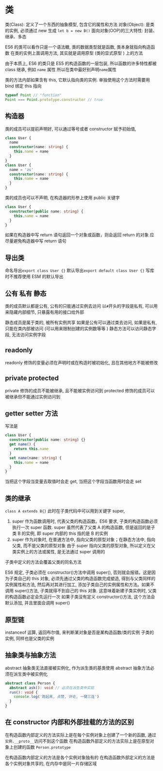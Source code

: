 # 类

类(Class): 定义了一个东西的抽象模型, 包含它的属性和方法
对象(Object): 是类的实例, 必须通过 new 生成 `let b = new B()`
面向对象(OOP)的三大特性: 封装、继承、多态

ES6 的类可以看作只是一个语法糖, 类的数据类型就是函数, 类本身就指向构造函数
在类的实例上面调用方法, 其实就是调用原型 (类的显式原型 ) 上的方法

由于本质上, ES6 的类只是 ES5 的构造函数的一层包装, 所以函数的许多特性都被 class 继承, 例如 `name` 属性
所以在类中最好别声明`name`属性

类的方法内部如果含有 this, 它默认指向类的实例. 单独使用这个方法时需要用 bind 绑定 this 指向

```js
typeof Point // "function"
Point === Point.prototype.constructor // true
```

## 构造器

类的成员可以提前声明好, 可以通过等号或者 constructor 赋予初始值,

```ts
class User {
  name
  constructor(name: string) {
    this.name = name
  }
}
class User {
  name = 'zs'
  constructor(name: string) {
    this.name = name
  }
}
```

类的成员也可以不声明, 在构造器的形参上使用 public 关键字

```ts
class User {
  constructor(public name: string) {
    this.name = name
  }
}
```

如果在构造器中写 return 语句返回一个对象或函数，则会返回 return 的对象
应尽量避免构造器中写 return 语句

## 导出类

命名导出`export class User {}`
默认导出`export default class User {}` 写库时不推荐使用 ESM 的默认导出

## 公有 私有 静态

类的成员默认都是公有, 公有的只能通过实例去访问
以`#`开头的字段是私有, 可以用来隐藏内部细节, 只暴露有用的接口给外部

静态成员是属于类的, 被所有实例共享
如果是公有可以通过类去访问, 如果是私有, 只能在类内部被访问 (可以用来限制创建的实例数等等 )
静态方法可以访问静态字段, 无法访问实例字段

## readonly

readonly 修饰的变量必须在声明时或在构造时被初始化, 且在其他地方不能被修改

## private protected

private 修饰的成员不能被继承, 且不能被实例访问到
protected 修饰的成员可以被继承但不能通过实例访问到

## getter setter 方法

写法是

```ts
class User {
  constructor(public name: string) {}
  get name() {
    return this.name
  }
  set name(name: string) {
    this.name = name
  }
}
```

当把这个字段当变量去取值时会走 get, 当把这个字段当函数用时会走 set

## 类的继承

`class A extends B{}`
此时在子类代码中可以用到关键字 super,

1. super 作为函数调用时, 代表父类的构造函数。ES6 要求, 子类的构造函数必须执行一次 super 函数.
   super 虽然代表了父类 A 的构造函数, 但是返回的是子类 B 的实例, 即 super 内部的 this 指的是 B 的实例
2. super 作为对象时, 在普通方法中, 指向父类的原型对象；在静态方法中, 指向父类, 而不是父类的原型对象
   由于 super 指向父类的原型对象, 所以定义在父类实例上的方法或属性, 是无法通过 super 调用的

子类中定义的方法会覆盖父类的同名方法

ES6 规定, 子类必须在 constructor()方法中调用 super(), 否则就会报错。这是因为子类自己的 this 对象, 必须先通过父类的构造函数完成塑造, 得到与父类同样的实例属性和方法, 然后再对其进行加工, 添加子类自己的实例属性和方法。如果不调用 super()方法, 子类就得不到自己的 this 对象. 这意味着新建子类实例时, 父类的构造函数必定会先运行一次
如果子类没有定义 constructor()方法, 这个方法会默认添加, 并且里面会调用 super()

## 原型链

instanceof 运算, 返回布尔值, 来判断某对象是否是某构造函数/类的实例
子类的实例, 同样也是父类的实例

## 抽象类与抽象方法

abstract 抽象类无法直接被实例化, 作为派生类的基类使用
abstract 抽象方法必须在派生类中被实例化

```ts
abstract class Person {
  abstract ask(): void // 必须在派生类中实现
  run(): void {
    console.log('跑起来, 点赞, 评论, 一键三连')
  }
}
```

## 在 constructor 内部和外部挂载的方法的区别

在构造函数内部定义的方法实际上是在每个实例对象上创建了一个新的函数, 通过`实例.__proto__`访问不到这个函数
在构造函数外部定义的方法实际上是在原型对象上创建的函数 `Person.prototype`

在构造函数内部定义的方法是各个实例对象独有的
在构造函数外部定义的方法是各个实例对象共享的, 在内存中是同一片存储区域
